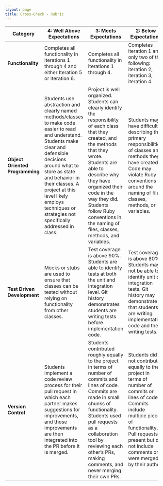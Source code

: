 ```yaml
---
layout: page
title: Cross-Check - Rubric
---
```


| Category | **4: Well Above Expectations** | **3: Meets Expectations** | **2: Below Expectations** | **1: Well Below Expectations** |
| -------- | ------------------------------ | ------------------------- | ------------------------- | ------------------------------ |
| **Functionality** | Completes all functionality in iterations 1 through 4 and either Iteration 5 or Iteration 6. | Completes all functionality in iterations 1 through 4. | Completes iteration 1 and only two of the following: iteration 2, iteration 3, iteration 4. | Completes iteration 1 and only one of the following: iteration 2, iteration 3, iteration 4. |
| **Object Oriented Programming** | Students use abstraction and clearly named methods/classes to make code easier to read and understand. Students make clear and defensible decisions around what to store as state and behavior in their classes. A project at this level likely employs techniques or strategies not specifically addressed in class. | Project is well organized. Students can clearly identify the responsibility of each class that they created, and the methods that they wrote. Students are able to describe why they have organized their code in the way they did. Students follow Ruby conventions in the naming of files, classes, methods, and variables. | Students may have difficulty describing the primary responsibilities of classes and methods they have created. Code may violate Ruby conventions around the naming of files, classes, methods, or variables. | Students have difficulty explaining the reason they have organized their code in the way that they did. They may have few files that seem to be doing the vast majority of the work in the project, and have not drawn clear lines between the responsibilities of different classes they have created. |
| **Test Driven Development** | Mocks or stubs are used to ensure that classes can be tested without relying on functionality from other classes. | Test coverage is above 90%. Students are able to identify tests at both the unit and integration level. Git history demonstrates students are writing tests before implementation code. | Test coverage is above 80%. Students may not be able to identify unit or integration tests. Git history may demonstrate that students are writing implementation code and then writing tests. | Test coverage is below 80%. |
| **Version Control** | Students implement a code review process for their pull request in which each partner makes suggestions for improvements, and those improvements are then integrated into the PR before it is merged. | Students contributed roughly equally to the project in terms of number of commits and lines of code. Commits are made in small chunks of functionality. Students used pull requests as a collaboration tool by reviewing each other’s PRs, making comments, and never merging their own PRs. | Students did not contribute equally to the project in terms of number of commits or lines of code. Commits include multiple pieces of functionality. Pull requests present but do not include comments or were merged by their author. | Less than 10 commits. No pull requests. Code is not hosted on the master branch of a Github repository. |
